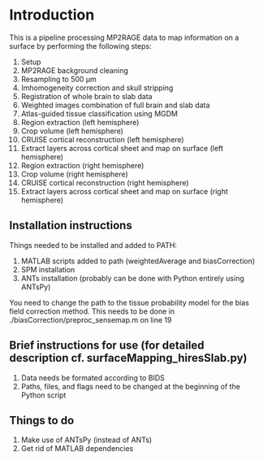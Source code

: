 # Introduction
This is a pipeline processing MP2RAGE data to map information on a surface by performing the following steps:

01. Setup
02. MP2RAGE background cleaning
03. Resampling to 500 µm
04. Imhomogeneity correction and skull stripping
05. Registration of whole brain to slab data
06. Weighted images combination of full brain and slab data
07. Atlas-guided tissue classification using MGDM
08. Region extraction (left hemisphere) 
09. Crop volume (left hemisphere)
10. CRUISE cortical reconstruction (left hemisphere)
11. Extract layers across cortical sheet and map on surface (left hemisphere)
12. Region extraction (right hemisphere)
13. Crop volume (right hemisphere)
14. CRUISE cortical reconstruction (right hemisphere)
15. Extract layers across cortical sheet and map on surface (right hemisphere)

## Installation instructions
Things needed to be installed and added to PATH:
1. MATLAB scripts added to path (weightedAverage and biasCorrection)
2. SPM installation
3. ANTs installation (probably can be done with Python entirely using ANTsPy)

You need to change the path to the tissue probability model for the bias
field correction method. This needs to be done in
./biasCorrection/preproc_sensemap.m on line 19

## Brief instructions for use (for detailed description cf. surfaceMapping_hiresSlab.py)
1. Data needs be formated according to BIDS
2. Paths, files, and flags need to be changed at the beginning of the Python script

## Things to do
1. Make use of ANTsPy (instead of ANTs)
2. Get rid of MATLAB dependencies
